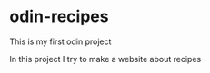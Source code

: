 # odin-recipes

This is my first odin project

In this project I try to make a website about recipes
